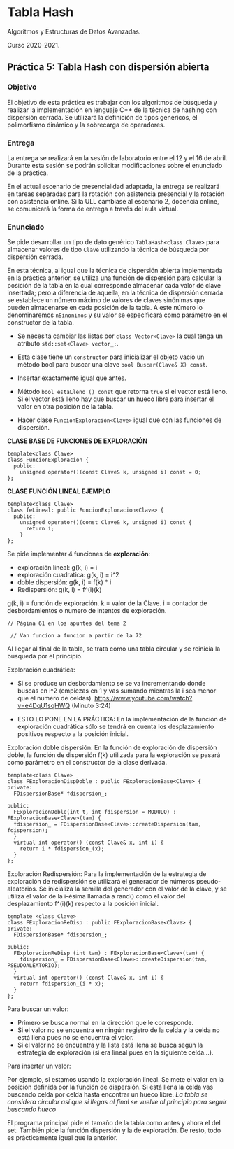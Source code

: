 # Tabla Hash
Algoritmos y Estructuras de Datos Avanzadas.

Curso 2020-2021.

## Práctica 5: Tabla Hash con dispersión abierta
### Objetivo 
El objetivo de esta práctica es trabajar con los algoritmos de búsqueda y realizar la implementación en lenguaje C++ de la técnica de hashing con dispersión cerrada. Se utilizará la definición de tipos genéricos, el polimorfismo dinámico y la sobrecarga de operadores.


### Entrega
La entrega se realizará en la sesión de laboratorio entre el 12 y el 16 de abril. Durante esta sesión se podrán solicitar modificaciones sobre el enunciado de la práctica.

En el actual escenario de presencialidad adaptada, la entrega se realizará en tareas separadas para la rotación con asistencia presencial y la rotación con asistencia online. Si la ULL cambiase al escenario 2, docencia online, se comunicará la forma de entrega a través del aula virtual.


### Enunciado
Se pide desarrollar un tipo de dato genérico ``TablaHash<class Clave>`` para almacenar valores de tipo ``Clave`` utilizando la técnica de búsqueda por dispersión cerrada.

En esta técnica, al igual que la técnica de dispersión abierta implementada en la práctica anterior, se utiliza una función de dispersión para calcular la posición de la tabla en la cual corresponde almacenar cada valor de clave insertada; pero a diferencia de aquella, en la técnica de dispersión cerrada se establece un número máximo de valores de claves sinónimas que pueden almacenarse en cada posición de la tabla. A este número lo denominaremos ``nSinonimos`` y su valor se especificará como parámetro en el constructor de la tabla.

- Se necesita cambiar las listas por ``class Vector<Clave>`` la cual tenga un atributo ``std::set<Clave> vector_;``.

- Esta clase tiene un ``constructor`` para inicializar el objeto vacío un método bool para buscar una clave ``bool Buscar(Clave& X) const``.
- Insertar exactamente igual que antes.
- Método ``bool estaLleno () const`` que retorna ``true`` si el vector está lleno.
Si el vector está lleno hay que buscar un hueco libre para insertar el valor en otra posición de la tabla.
- Hacer clase ``FuncionExploración<Clave>`` igual que con las funciones de dispersión.

**CLASE BASE DE FUNCIONES DE EXPLORACIÓN**
```
template<class Clave>
class FuncionExploracion {
  public:
    unsigned operator()(const Clave& k, unsigned i) const = 0;
};
```
**CLASE FUNCIÓN LINEAL EJEMPLO**
```
template<class Clave>
class feLineal: public FuncionExploracion<Clave> {
  public:
    unsigned operator()(const Clave& k, unsigned i) const {
      return i;
    }
};
```

Se pide implementar 4 funciones de **exploración**: 
- exploración lineal: g(k, i) = i
- exploración cuadratica: g(k, i) = i^2
- doble dispersión: g(k, i) = f(k) * i
- Redispersión: g(k, i) = f^(i)(k)

g(k, i) = función de exploración.
k = valor de la Clave.
i = contador de desbordamientos o numero de intentos de exploración.

`` // Página 61 en los apuntes del tema 2 ``

`` // Van funcion a funcion a partir de la 72``

Al llegar al final de la tabla, se trata como una tabla circular y se reinicia la búsqueda por el principio.

Exploración cuadrática:
  - Si se produce un desbordamiento se se va incrementando donde buscas en i^2 (empiezas en 1 y vas sumando mientras la i sea menor que el numero de celdas). https://www.youtube.com/watch?v=e4DqU1sqHWQ (Minuto 3:24)

  - ESTO LO PONE EN LA PRÁCTICA:
  En la implementación de la función de exploración cuadrática sólo se tendrá en cuenta los desplazamiento positivos respecto a la posición inicial.


Exploración doble dispersión:
  En la función de exploración de dispersión doble, la función de dispersión f(k) utilizada para la exploración se pasará como parámetro en el constructor de la clase derivada. 

```
template<class Clave>
class FExploracionDispDoble : public FExploracionBase<Clave> {
private:
  FDispersionBase* fdispersion_;
  
public:
  FExploracionDoble(int t, int fdispersion = MODULO) : FExploracionBase<Clave>(tam) {
  fdispersion_ = FDispersionBase<Clave>::createDispersion(tam, fdispersion);
  }
  virtual int operator() (const Clave& x, int i) {
    return i * fdispersion_(x);
  }
};
```
Exploración Redispersión:
  Para la implementación de la estrategia de exploración de redispersión se utilizará el generador de números pseudo-aleatorios. Se inicializa la semilla del generador con el valor de la clave, y se utiliza el valor de la i-ésima llamada a rand() como el valor del desplazamiento f^(i)(k) respecto a la posición inicial.
  
```
template <class Clave>
class FExploracionReDisp : public FExploracionBase<Clave> {
private:
  FDispersionBase* fdispersion_;

public:
  FExploracionReDisp (int tam) : FExploracionBase<Clave>(tam) {
    fdispersion_ = FDispersionBase<Clave>::createDispersion(tam, PSEUDOALEATORIO);
  }
  virtual int operator() (const Clave& x, int i) {
    return fdispersion_(i * x);
  }
};
```

Para buscar un valor: 
  - Primero se busca normal en la dirección que le corresponde.
  - Si el valor no se encuentra en ningún registro de la celda y la celda no está llena pues no se encuentra el valor.
  - Si el valor no se encuentra y la lista está llena se busca según la estrategia de exploración (si era lineal pues en la siguiente celda...).


Para insertar un valor:

Por ejemplo, si estamos usando la exploración lineal.
    Se mete el valor en la posición definida por la función de dispersión. Si está llena la celda vas buscando celda por celda hasta encontrar un hueco libre.
    *La tabla se considera circular así que si llegas al final se vuelve al principio para seguir buscando hueco*


El programa principal pide el tamaño de la tabla como antes y ahora el del set. También pide la función dispersión y la de exploración. De resto, todo es prácticamente
igual que la anterior.


